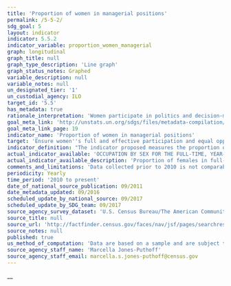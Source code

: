 ```yaml
---
title: 'Proportion of women in managerial positions'
permalink: /5-5-2/
sdg_goal: 5
layout: indicator
indicator: 5.5.2
indicator_variable: proportion_women_managerial
graph: longitudinal
graph_title: null
graph_type_description: 'Line graph'
graph_status_notes: Graphed
variable_description: null
variable_notes: null
un_designated_tier: '1'
un_custodial_agency: ILO
target_id: '5.5'
has_metadata: true
rationale_interpretation: 'Women participate in politics and decision-making at all levels, in different functions and across all spheres. They participate as candidates for local, regional and national elections, members of parliament or local council, heads of state and government, ministers, members of political parties, leaders and managers of business. Capturing an accurate assessment of women''s representation across these different forms of political and economic leadership is a key marker of progress in achieving gender equality and women''s empowerment.'
goal_meta_link: 'http://unstats.un.org/sdgs/files/metadata-compilation/Metadata-Goal-5.pdf'
goal_meta_link_page: 19
indicator_name: 'Proportion of women in managerial positions'
target: 'Ensure women''s full and effective participation and equal opportunities for leadership at all levels of decision-making in political, economic and public life'
indicator_definition: "The indicator proposed measures the proportion of women in leadership positions across a number of areas, including: \tin the executive branch of government: \t\tNumber of women Heads of State and Governments as a percentage of total (Tier 1) \t\tNumber of ministerial positions that are held by women as a percentage of total (Tier 1 ' part of Minimum set of gender indicators) \t\tNumber of leadership positions held by women in local governments as a percentage of total (Tier 3) \tin the legislative branch of government: \t\tNumber of seats in national parliaments held by women as a percentage of total (Tier 1 ' part of Minimum set of gender indicators) \tin the judiciary branch of government and law enforcement: \t\tNumber of women judges as a percentage of total (Tier 2 - ' part of Minimum set of gender indicators) \t\tNumber of women police officers as a percentage of total (Tier 2 ' part of Minimum set of gender indicators) ; and \tthe share of managers in public and private sector enterprises that are women (Tier 1 ' part of Minimum set of gender indicators). Some of these data are already collected while others need further development. For example, UN Women routinely collects data on women Heads of State and Government; the Inter-Parliamentary Union (IPU) regularly collects data on the proportion of women ministers and in parliaments; indicators on women in law enforcement are also readily available; and ILO regularly publishes data on women managers using data from national labour force surveys. Data on women's political participation at the local level have not been as systematically collected at the global level. Measuring women's participation in local government is important, however, because of the responsibilities of local governments and the significantly higher number of opportunities (that is, seats) available to women candidates at this level. To measure women's representation in local governments, methodologies and standards are currently being developed by UN Women and United Cities and Local Governments (UCLG)."
actual_indicator_available: 'OCCUPATION BY SEX FOR THE FULL-TIME, YEAR-ROUND CIVILIAN EMPLOYED POPULATION 16 YEARS AND OVER'
actual_indicator_available_description: 'Proportion of females in full-time management occupations compared to proportion of males in full-time management occupations.'
comments_and_limitations: 'Data collected prior to 2010 is not comparable to data collected from 2010 to present. Hence, no data is shown for years prior to 2010.'
periodicity: Yearly
time_period: '2010 to present'
date_of_national_source_publication: 09/2011
date_metadata_updated: 09/2016
scheduled_update_by_national_source: 09/2017
scheduled_update_by_SDG_team: 09/2017
source_agency_survey_dataset: 'U.S. Census Bureau/The American Community Survey/Table S2402'
source_title: null
source_url: 'http://factfinder.census.gov/faces/nav/jsf/pages/searchresults.xhtml?refresh=t#none'
source_notes: null
published: true
us_method_of_computation: 'Data are based on a sample and are subject to sampling variability. The degree of uncertainty for an estimate arising from sampling variability is represented through the use of a margin of error. The margin of error for the data provided is +/-.2 (this is the 90 percent margin of error). The margin of error can be interpreted roughly as providing a 90 percent probability that the interval defined by the estimate minus the margin of error and the estimate plus the margin of error (the lower and upper confidence bounds) contains the true value.  In addition to sampling variability, the ACS estimates are subject to nonsampling error. The effect of nonsampling error is not represented in these data. Occupation codes are 4-digit codes and are based on Standard Occupational Classification 2010.'
source_agency_staff_name: 'Marcella Jones-Puthoff'
source_agency_staff_email: marcella.s.jones-puthoff@census.gov
---
```

__

